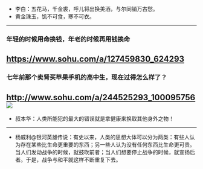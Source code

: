 - 李白：五花马，千金裘，呼儿将出换美酒，与尔同销万古愁。
- 黄金珠玉，饥不可食，寒不可衣。
---
### 年轻的时候用命换钱，年老的时候再用钱换命
https://www.sohu.com/a/127459830_624293
---
### 七年前那个卖肾买苹果手机的高中生，现在过得怎么样了？
http://www.sohu.com/a/244525293_100095756
![](http://5b0988e595225.cdn.sohucs.com/images/20180801/913fd6bc9d794b31ad73629c639dc2e1.jpeg)
---
- 叔本华：人类所能犯的最大的错误就是拿健康来换取其他身外之物！
---
- 杨威利@银河英雄传说：有史以来，人类的思想大体可以分为两类：有些人认为存在某些比生命更重要的东西；另一些人认为没有任何东西比生命更可贵。当人们发动战争的时候，就鼓吹前者；当人们想要停止战争的时候，就宣扬后者。于是，战争与和平就这样不断重复下去。